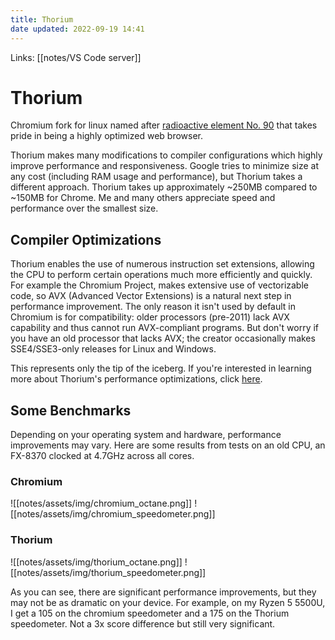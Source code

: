 ```yaml
---
title: Thorium
date updated: 2022-09-19 14:41
---
```


Links: [[notes/VS Code server]]

# Thorium

Chromium fork for linux named after [radioactive element No. 90](https://en.wikipedia.org/wiki/Thorium) that takes pride in being a highly optimized web browser.

Thorium makes many modifications to compiler configurations which highly improve performance and responsiveness. Google tries to minimize size at any cost (including RAM usage and performance), but Thorium takes a different approach. Thorium takes up approximately ~250MB compared to ~150MB for Chrome. Me and many others appreciate speed and performance over the smallest size.

## Compiler Optimizations

Thorium enables the use of numerous instruction set extensions, allowing the CPU to perform certain operations much more efficiently and quickly. For example the Chromium Project, makes extensive use of vectorizable code, so AVX (Advanced Vector Extensions) is a natural next step in performance improvement. The only reason it isn't used by default in Chromium is for compatibility: older processors (pre-2011) lack AVX capability and thus cannot run AVX-compliant programs. But don't worry if you have an old processor that lacks AVX; the creator occasionally makes SSE4/SSE3-only releases for Linux and Windows.

This represents only the tip of the iceberg. If you're interested in learning more about Thorium's performance optimizations, click [here](https://thorium.rocks/optimizations).

## Some Benchmarks

Depending on your operating system and hardware, performance improvements may vary. Here are some results from tests on an old CPU, an FX-8370 clocked at 4.7GHz across all cores.

### Chromium

![[notes/assets/img/chromium_octane.png]]
![[notes/assets/img/chromium_speedometer.png]]

### Thorium

![[notes/assets/img/thorium_octane.png]]
![[notes/assets/img/thorium_speedometer.png]]

As you can see, there are significant performance improvements, but they may not be as dramatic on your device. For example, on my Ryzen 5 5500U, I get a 105 on the chromium speedometer and a 175 on the Thorium speedometer. Not a 3x score difference but still very significant.
